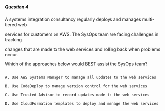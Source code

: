 ##### Question 4


A systems integration consultancy regularly deploys and manages multi-tiered web

services for customers on AWS. The SysOps team are facing challenges in tracking

changes that are made to the web services and rolling back when problems occur.


Which of the approaches below would BEST assist the SysOps team?


```

A. Use AWS Systems Manager to manage all updates to the web services

B. Use CodeDeploy to manage version control for the web services

C. Use Trusted Advisor to record updates made to the web services

D. Use CloudFormation templates to deploy and manage the web services

```

